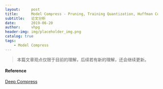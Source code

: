 ```yaml
---
layout:     post
title:      Model Compress - Pruning, Training Quantization, Huffman Coding
subtitle:   论文分析
date:       2019-06-20
author:     vhpg
header-img: img/placeholder_img.png
catalog: true
tags:
    - Model Compress
---
```

> 本篇文章观点仅限于目前的理解，后续若有新的理解，还会继续更新。

#### Reference
[Deep Compress](https://arxiv.org/abs/1510.00149)

